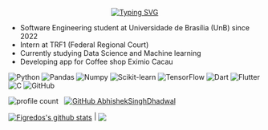 <p align="center"><a href="https://git.io/typing-svg"><img src="https://readme-typing-svg.demolab.com?font=Playfair+Display&weight=500&size=30&pause=2000&color=FFFFFF&background=0d1116&center=true&vCenter=true&random=false&width=435&lines=Hi%2C+I'm+Matheus" alt="Typing SVG" /></a></p>

- Software Engineering student at Universidade de Brasília (UnB) since 2022
- Intern at TRF1 (Federal Regional Court)
- Currently studying Data Science and Machine learning
- Developing app for Coffee shop Eximio Cacau

![Python](https://img.shields.io/badge/Python-%2302569B?style=flat&logo=python&logoColor=white)
![Pandas](https://img.shields.io/badge/Pandas-%2302569B?style=flat&logo=pandas&logoColor=white)
![Numpy](https://img.shields.io/badge/Numpy-%2302569B?style=flat&logo=numpy&logoColor=white)
![Scikit-learn](https://img.shields.io/badge/Scikit_Learn-%2302569B?style=flat&logo=scikitlearn&logoColor=white)
![TensorFlow](https://img.shields.io/badge/TensorFlow-%2302569B?style=flat&logo=tensorflow&logoColor=white)
![Dart](https://img.shields.io/badge/dart-%2302569B.svg?style=flat&logo=dart&logoColor=white)
![Flutter](https://img.shields.io/badge/Flutter-%2302569B.svg?style=flat&logo=Flutter&logoColor=white)
![C](https://img.shields.io/badge/-C-%2302569B.svg?logo=c%2B%2B&style=flat&logoColor=white)
![GitHub](https://img.shields.io/badge/-GitHub-%2302569B?style=flat&logo=github&logoColor=white)

![profile count](https://komarev.com/ghpvc/?username=figredos&color=red) &nbsp;
[![GitHub AbhishekSinghDhadwal](https://img.shields.io/github/followers/figredos?label=follow&style=social)](https://github.com/figredos)


<a href="https://github.com/figredos/github-readme-stats"><img align="center" src="https://github-readme-stats.vercel.app/api?username=figredos&show_icons=true&include_all_commits=true&theme=transparent&hide_border=true" alt="Figredos's github stats" /></a> | <a href="https://github.com/figredos/github-readme-stats"><img align="center" src="https://github-readme-stats.vercel.app/api/top-langs/?username=figredos&layout=compact&theme=transparent&hide_border=true" /></a>
